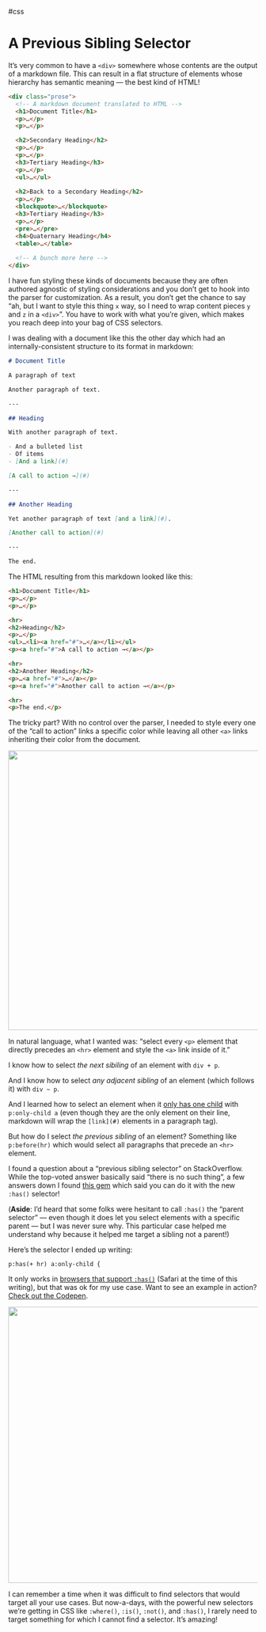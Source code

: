 #css

# A Previous Sibling Selector

It’s very common to have a `<div>` somewhere whose contents are the output of a markdown file. This can result in a flat structure of elements whose hierarchy has semantic meaning — the best kind of HTML!

```html
<div class="prose">
  <!-- A markdown document translated to HTML -->
  <h1>Document Title</h1>
  <p>…</p>
  <p>…</p>

  <h2>Secondary Heading</h2>
  <p>…</p>
  <p>…</p>
  <h3>Tertiary Heading</h3>
  <p>…</p>
  <ul>…</ul>
  
  <h2>Back to a Secondary Heading</h2>
  <p>…</p>
  <blockquote>…</blockquote>
  <h3>Tertiary Heading</h3>
  <p>…</p>
  <pre>…</pre>
  <h4>Quaternary Heading</h4>
  <table>…</table>
  
  <!-- A bunch more here -->
</div>
```

I have fun styling these kinds of documents because they are often authored agnostic of styling considerations and you don’t get to hook into the parser for customization. As a result, you don’t get the chance to say “ah, but I want to style this thing `x` way, so I need to wrap content pieces `y` and `z` in a `<div>`”. You have to work with what you’re given, which makes you reach deep into your bag of CSS selectors.

I was dealing with a document like this the other day which had an internally-consistent structure to its format in markdown:

```md
# Document Title

A paragraph of text

Another paragraph of text.

---

## Heading

With another paragraph of text.

- And a bulleted list
- Of items
- [And a link](#)

[A call to action →](#)

---

## Another Heading

Yet another paragraph of text [and a link](#).

[Another call to action](#)

---

The end.
```

The HTML resulting from this markdown looked like this:

```html
<h1>Document Title</h1>
<p>…</p>
<p>…</p>

<hr>
<h2>Heading</h2>
<p>…</p>
<ul>…<li><a href="#">…</a></li></ul>
<p><a href="#">A call to action →</a></p>

<hr>
<h2>Another Heading</h2>
<p>…<a href="#">…</a></p>
<p><a href="#">Another call to action →</a></p>

<hr>
<p>The end.</p>
```

The tricky part? With no control over the parser, I needed to style every one of the “call to action” links a specific color while leaving all other `<a>` links inheriting their color from the document.

<img src="https://cdn.jim-nielsen.com/blog/2022/prev-sibling-selector-desired.png" width="579" height="565" alt="" />

In natural language, what I wanted was: “select every `<p>` element that directly precedes an `<hr>` element and style the `<a>` link inside of it.” 

I know how to select _the next sibiling_ of an element with `div + p`.

And I know how to select _any adjacent sibling_ of an element (which follows it) with `div ~ p`.

And I learned how to select an element when it [only has one child](https://css-tricks.com/almanac/selectors/o/only-child/) with `p:only-child a` (even though they are the only element on their line, markdown will wrap the `[link](#)` elements in a paragraph tag).

But how do I select _the previous sibling_ of an element? Something like `p:before(hr)` which would select all paragraphs that precede an `<hr>` element.

I found a question about a “previous sibling selector” on StackOverflow. While the top-voted answer basically said “there is no such thing”, a few answers down I found [this gem](https://stackoverflow.com/a/15503444) which said you can do it with the new `:has()` selector!

(**Aside**: I’d heard that some folks were hesitant to call `:has()` the “parent selector” — even though it does let you select elements with a specific parent — but I was never sure why. This particular case helped me understand why because it helped me target a sibling not a parent!)

Here’s the selector I ended up writing:

`p:has(+ hr) a:only-child {`

It only works in [browsers that support `:has()`](https://caniuse.com/css-has) (Safari at the time of this writing), but that was ok for my use case. Want to see an example in action? [Check out the Codepen](https://codepen.io/jimniels/pen/PoQMPeO?editors=1100).

<img src="https://cdn.jim-nielsen.com/blog/2022/prev-sibling-selector-received.png" width="564" height="558" alt="" />

I can remember a time when it was difficult to find  selectors that would target all your use cases. But now-a-days, with the powerful new selectors we’re getting in CSS like `:where()`, `:is()`, `:not()`, and `:has()`, I rarely need to target something for which I cannot find a selector. It’s amazing!